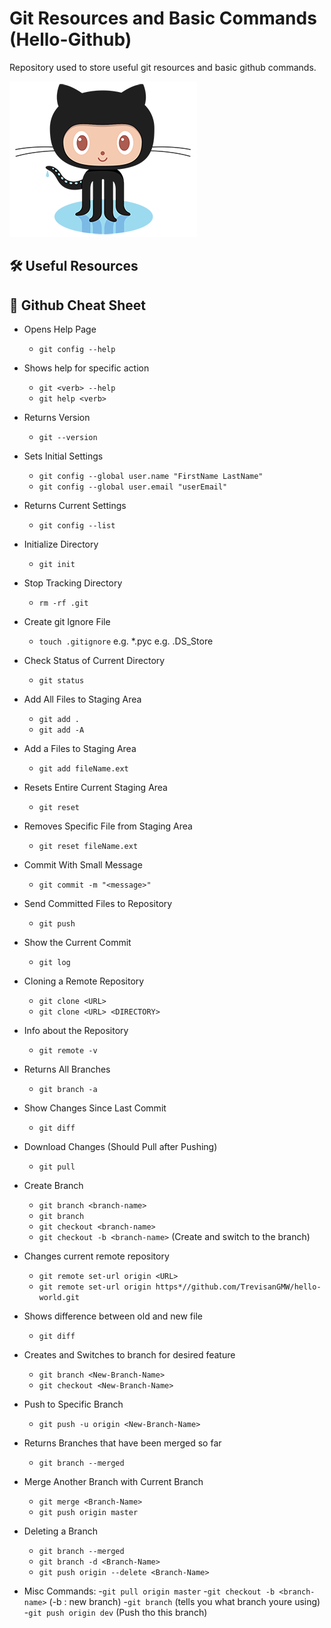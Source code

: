 # Git Resources and Basic Commands (Hello-Github)
Repository used to store useful git resources and basic github commands.


![GitHub Octocat](/media/octocat.png)

## 🛠 Useful Resources


## 🚀 Github Cheat Sheet

* Opens Help Page

	- `git config --help`

* Shows help for specific action
	
	- `git <verb> --help`
	- `git help <verb>`

* Returns Version
	- `git --version`

* Sets Initial Settings
	- `git config --global user.name "FirstName LastName"` 
	- `git config --global user.email "userEmail"`

* Returns Current Settings
	- `git config --list`

* Initialize Directory
	- `git init`

* Stop Tracking Directory
	- `rm -rf .git`

* Create git Ignore File
	- `touch .gitignore`
e.g. *.pyc
e.g. .DS_Store

* Check Status of Current Directory
	- `git status`

* Add All Files to Staging Area
	- `git add .`
	- `git add -A`

* Add a Files to Staging Area
	- `git add fileName.ext`

* Resets Entire Current Staging Area
	- `git reset`

* Removes Specific File from Staging Area
	- `git reset fileName.ext`

* Commit With Small Message
	- `git commit -m "<message>"`

* Send Committed Files to Repository
	- `git push`

* Show the Current Commit
	- `git log`

* Cloning a Remote Repository
	- `git clone <URL>`
	- `git clone <URL> <DIRECTORY>`

* Info about the Repository
	- `git remote -v`

* Returns All Branches
	- `git branch -a`

* Show Changes Since Last Commit
	- `git diff`

* Download Changes (Should Pull after Pushing)
	- `git pull`

* Create Branch
	- `git branch <branch-name>`
	- `git branch`
	- `git checkout <branch-name>`
	- `git checkout -b <branch-name>` (Create and switch to the branch)

* Changes current remote repository
	- `git remote set-url origin <URL>`
	- `git remote set-url origin https*//github.com/TrevisanGMW/hello-world.git`
	
* Shows difference between old and new file	
	- `git diff` 

* Creates and Switches to branch for desired feature
	- `git branch <New-Branch-Name>`
	- `git checkout <New-Branch-Name>`

* Push to Specific Branch
	- `git push -u origin <New-Branch-Name>`

* Returns Branches that have been merged so far
	- `git branch --merged`

* Merge Another Branch with Current Branch
	- `git merge <Branch-Name>`
	- `git push origin master`

* Deleting a Branch
	- `git branch --merged`
	- `git branch -d <Branch-Name>`
	- `git push origin --delete <Branch-Name>`
	
* Misc Commands:
	-`git pull origin master`
	-`git checkout -b <branch-name>` (-b : new branch)
	-`git branch` (tells you what branch youre using)
	-`git push origin dev` (Push tho this branch)